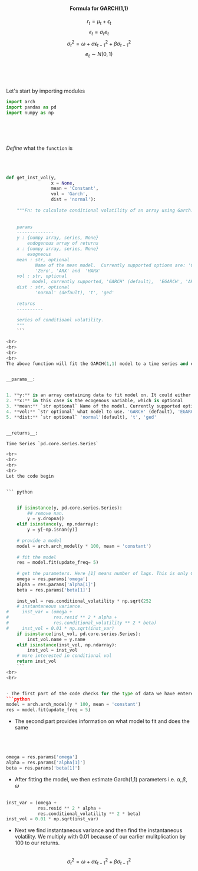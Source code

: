 
#### <center><b> Formula  for GARCH(1,1) </b></center>

$$r_t = \mu_t + \epsilon_t$$ 
$$\epsilon_t = \sigma_t e_t$$ 
$$\sigma_t^2 = \omega + \alpha \epsilon_{t-1}^2 + \beta \sigma_{t-1}^2$$ 
$$e_t\sim N(0,1)$$

<br>
<br>
<br>

Let's start by importing modules
```python
import arch
import pandas as pd
import numpy as np
```

<br>
<br>
<br>

_Define_ what the ``function`` is
<br>
<br>
<br>
<br>
```python
def get_inst_vol(y, 
                 x = None, 
                 mean = 'Constant', 
                 vol = 'Garch', 
                 dist = 'normal'):
    
    """Fn: to calculate conditional volatility of an array using Garch:
    
    
    params
    --------------
    y : {numpy array, series, None}
        endogenous array of returns
    x : {numpy array, series, None}
        exogneous
    mean : str, optional
           Name of the mean model.  Currently supported options are: 'Constant',
           'Zero', 'ARX' and  'HARX'
    vol : str, optional
          model, currently supported, 'GARCH' (default),  'EGARCH', 'ARCH' and 'HARCH'
    dist : str, optional
           'normal' (default), 't', 'ged'
           
    returns
    ----------
    
    series of conditioanl volatility. 
    """
    ```  

<br>    
<br>    
<br>    
<br> 
The above function will fit the GARCH(1,1) model to a time series and estimate the instantaneous volatility for the time series.


__params__:


1. **y:** is an array containing data to fit model on. It could either be `Series` or `Numpy Array`
2. **x:** in this case is the ecogenous variable, which is optional
3. **mean:** `str optional` Name of the model. Currently supported options are 'Constant', 'Zero', 'ARX' and 'HARX'
4. **vol:** `str optional` what model to use. 'GARCH' (default), 'EGARCH', 'ARCH' and 'HARCH'
5. **dist:** `str optional` 'normal'(default), 't', 'ged'


__returns__:

Time Series `pd.core.series.Series`

<br>
<br>
<br>
<br>
Let the code begin


``` python


    if isinstance(y, pd.core.series.Series):
        ## remove nan.
        y = y.dropna()
    elif isinstance(y, np.ndarray):
        y = y[~np.isnan(y)]
    
    # provide a model
    model = arch.arch_model(y * 100, mean = 'constant')
    
    # fit the model
    res = model.fit(update_freq= 5)
    
    # get the parameters. Here [1] means number of lags. This is only Garch(1,1)
    omega = res.params['omega']
    alpha = res.params['alpha[1]']
    beta = res.params['beta[1]']
    
    inst_vol = res.conditional_volatility * np.sqrt(252
    # instantaneous variance.
#     inst_var = (omega + 
#                 res.resid ** 2 * alpha + 
#                 res.conditional_volatility ** 2 * beta)
#     inst_vol = 0.01 * np.sqrt(inst_var)
    if isinstance(inst_vol, pd.core.series.Series):
        inst_vol.name = y.name
    elif isinstance(inst_vol, np.ndarray):
        inst_vol = inst_vol
    # more interested in conditional vol
    return inst_vol
    ```
<br>
<br>


- The first part of the code checks for the type of data we have entered. Is it in a series or a numpy array. Accordingly it then removes the null values. This is important as data with null value can't have a model fit to it.<br><br><br>
```python
model = arch.arch_model(y * 100, mean = 'constant')
res = model.fit(update_freq = 5)
```
- The second part provides information on what model to fit and does the same<br><br><br><br>

``` python
omega = res.params['omega']
alpha = res.params['alpha[1]']
beta = res.params['beta[1]']
```
- After fitting the model, we then estimate Garch(1,1) parameters i.e. $\alpha, \beta,\omega$ <br><br>

```python
inst_var = (omega + 
            res.resid ** 2 * alpha + 
            res.conditional_volatility ** 2 * beta)
inst_vol = 0.01 * np.sqrt(inst_var)
```

- Next we find instantaneous variance and then find the instantaneous volatility. We multiply with 0.01 because of our earlier mulitplication by 100 to our returns. <br><br>

$$ \sigma_t^2 = \omega + \alpha \epsilon_{t-1}^2 + \beta \sigma_{t-1}^2$$
